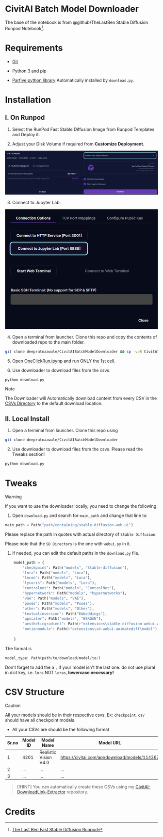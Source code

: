 # CivitAI Batch Model Downloader
The base of the notebook is from @github/TheLastBen Stable Diffusion Runpod Notebook[^1].


# Requirements
- [Git](https://git-scm.com/book/en/v2/Getting-Started-Installing-Git)

- [Python 3 and pip](https://www.python.org/downloads/)

- [Parfive python library](https://pypi.org/project/parfive/) Automatically installed by `download.py`.


# Installation

## I. On Runpod

1. Select the RunPod Fast Stable Diffusion Image from Runpod Templates and Deploy it.

2. Adjust your Disk Volume if required from **Customize Deployment**.

![Select RunPod Fast Stable Diffusion Image on runpod](<src/common/RunpodImageSelection.png>)

3. Connect to Jupyter Lab.

![Connect to Jupyter Lab](<src/common/ConnectToJupyterNotebook.png>)


4. Open a terminal from launcher. Clone this repo and copy the contents of downloaded repo to the main folder.

```sh
git clone deepratnaawale/CivitAIBatchModelDownloader && cp -vaR CivitAIBatchModelDownloader/.. && rmdir CivitAIBatchModelDownloader/
```

5. Open [OneClickRun.ipynp](OneClickRun.ipynb) and run ONLY the 1st cell.

6. Use downloader to download files from the csvs.
```sh
python download.py
```

> [!NOTE]
> The Downloader will Automatically download content from every CSV in the [CSVs Directory](<CSVs/>) to the default download location.


## II. Local Install

1. Open a terminal from launcher. Clone this repo using

```sh
git clone deepratnaawale/CivitAIBatchModelDownloader
```

2. Use downloader to download files from the csvs. Please read the Tweaks section!
```sh
python download.py 
```


# Tweaks
> [!WARNING]
>  If you want to use the downloader locally, you need to change the following:
1. Open `download.py` and search for `main_path` and change that line to:

```python
main_path = Path("path/containing/stable-diffusion-web-ui")
```

Please replace the path in quotes with actual directory of `Stable Diffusion`.

 
Please note that the `SD Directory` is the one with `webui.py` in it.



1. If needed, you can edit the default paths in the `download.py` file.
   
```python
    model_path = {
        "checkpoint": Path("models", "Stable-diffusion"),
        "lora": Path("models", "Lora"),
        "locon": Path("models", "Lora"),
        "lycoris": Path("models", "Lora"),
        "controlnet": Path("models", "ControlNet"),
        "hypernetwork": Path("models", "hypernetworks"),
        "vae": Path("models", "VAE"),
        "poses": Path("models", "Poses"),
        "other": Path("models", "Other"),
        "textualinversion": Path("Embeddings"),
        "upscaler": Path("models", "ESRGAN"),
        "aestheticgradient": Path(r"extensions\stable-diffusion-webui-aesthetic-gradients\aesthetic_embeddings"),
        "motionmodule": Path(r"extensions\sd-webui-animatediff\model")
        
    }
```
The format is 
```python
model_type: Path(path/to/download/model/to/)
```
Don't forget to add the a `,` if your model isn't the last one. do not use plural in dict key, i.e. `lora` NOT `loras`, **lowercase necessary!**


# CSV Structure

> [!CAUTION]
> All your models should be in their respective csvs.
> Ex: `checkpoint.csv` should have all checkpoint models.

- All your CSVs are should be the following format

Sr.no | Model ID| Model Name | Model URL
--- | --- | --- | ---
1 | 4201 | Realistic Vision V4.0 | https://civitai.com/api/download/models/114367
2 | ... | ... | ... 
3 | ... | ... | ... 

> [!HINT]
> You can automatically create these CSVs using my [CivitAI-DownloadLink-Extractor](https://github.com/deepratnaawale/CivitAI-DownloadLink-Extractor) repository.


# Credits

[^1]: [The Last Ben Fast Stable Diffusion Runpod](https://github.com/TheLastBen/fast-stable-diffusion)
